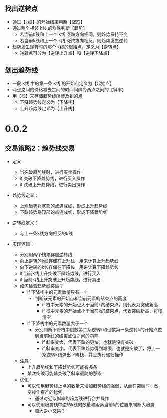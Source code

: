 
## 找出逆转点
- 通过【k线】的开始结束判断【涨跌】
- 通过两个相邻 k线 的涨跌判断【趋势】
  - 若当前k线和上一个 k线 涨跌方向相同，则趋势保持不变
  - 若当前k线和上一个 k线 涨跌方向相反，则趋势发生逆转
- 趋势发生逆转时的那个 k线的起始点，定义为【逆转点】
  - 逆转点可分为【逆转上升点】和【逆转下降点】


## 划出趋势线
- 一段 k线 中的第一条 k线 的开始点定义为【起始点】
- 两点之间的价格减去之间的时间间隔为两点之间的【斜率】
- 用【栈】来存储趋势线所涉及到的点
    - 下降趋势线定义为【下降栈】
    - 上升趋势线定义为【上升栈】

# 0.0.2

## 交易策略2：趋势线交易

- 定义
    - 当突破趋势线时，进行买卖操作
    - if 突破下降趋势线，进行买入操作
    - if 跌破上升趋势线，进行卖出操作

- 趋势线定义：
    - 上涨趋势将底部的点连成线，形成上升趋势线
    - 下跌趋势将顶部的点连成线，形成下降趋势线

- 逆转线定义：
    - 与上一条k线方向相反的k线

- 实现逻辑：
    - 分别用两个栈来存储逆转线
    - 向上逆转的k线存储在上升栈，用来计算上升趋势线
    - 向下逆转的k线存储在下降栈，用来计算下降趋势线
    - if 当前k线上升突破下降趋势线，进行买入
    - if 当前k线上升突破上升趋势线，进行卖出
    - 如何检验趋势线突破？
        - if 下降栈中的元素数量只有一个
            - 判断该元素的开始点和当前元素的结束点的高度
                - if 栈中元素的开始点大于当前k的结束点，则代表为突破新高
                - if 栈中元素的开始点小于当前k的结束点，代表突破新高，将栈清空
        - if 下降栈中的元素数量大于一个
            - 分别判断下降栈中倒数第二条逆转k和倒数第一条逆转k的开始点位到当前k线的结束点位之间的斜率
                - if 斜率变大，代表下跌的更快，也就是没有突破
                - if 斜率变小，代表下跌趋势得到减缓，也就是突破了，将上一条逆转k线弹出下降栈，并且执行递归操作
    - 注意：
        - 上升趋势线和下降趋势线可能有多条
        - 某次突破可能值突破了斜率最陡的那条
    - 优化：
        - 可以使用趋势线上点的数量来增加趋势线的强弱，从而在突破时，改变操作资产的比例
            - 通过对近似斜率的趋势线进行合并操作
        - 可以使用趋势栈中逆转k线的数量和距离当前k的位置来判断大趋势
            - 顺大逆小交易？


